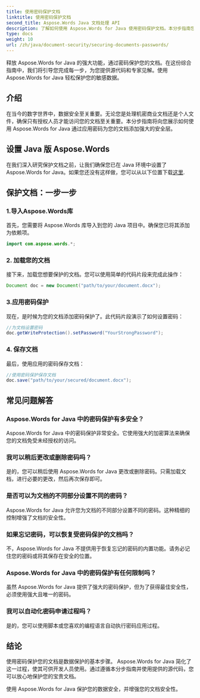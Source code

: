 ```yaml
---
title: 使用密码保护文档
linktitle: 使用密码保护文档
second_title: Aspose.Words Java 文档处理 API
description: 了解如何使用 Aspose.Words for Java 使用密码保护文档。本分步指南包括源代码和专家提示。保护您的数据。
type: docs
weight: 10
url: /zh/java/document-security/securing-documents-passwords/
---
```


释放 Aspose.Words for Java 的强大功能，通过密码保护您的文档。在这份综合指南中，我们将引导您完成每一步，为您提供源代码和专家见解。使用 Aspose.Words for Java 轻松保护您的敏感数据。


## 介绍

在当今的数字世界中，数据安全至关重要。无论您是处理机密商业文档还是个人文件，确保只有授权人员才能访问您的文档至关重要。本分步指南将向您展示如何使用 Aspose.Words for Java 通过应用密码为您的文档添加强大的安全层。

## 设置 Java 版 Aspose.Words

在我们深入研究保护文档之前，让我们确保您已在 Java 环境中设置了 Aspose.Words for Java。如果您还没有这样做，您可以从以下位置下载[这里](https://releases.aspose.com/words/java/).

## 保护文档：一步一步

### 1.导入Aspose.Words库

首先，您需要将 Aspose.Words 库导入到您的 Java 项目中。确保您已将其添加为依赖项。

```java
import com.aspose.words.*;
```

### 2. 加载您的文档

接下来，加载您想要保护的文档。您可以使用简单的代码片段来完成此操作：

```java
Document doc = new Document("path/to/your/document.docx");
```

### 3.应用密码保护

现在，是时候为您的文档添加密码保护了。此代码片段演示了如何设置密码：

```java
//为文档设置密码
doc.getWriteProtection().setPassword("YourStrongPassword");
```

### 4. 保存文档

最后，使用应用的密码保存文档：

```java
//使用密码保护保存文档
doc.save("path/to/your/secured/document.docx");
```

## 常见问题解答

### Aspose.Words for Java 中的密码保护有多安全？

Aspose.Words for Java 中的密码保护非常安全。它使用强大的加密算法来确保您的文档免受未经授权的访问。

### 我可以稍后更改或删除密码吗？

是的，您可以稍后使用 Aspose.Words for Java 更改或删除密码。只需加载文档，进行必要的更改，然后再次保存即可。

### 是否可以为文档的不同部分设置不同的密码？

Aspose.Words for Java 允许您为文档的不同部分设置不同的密码。这种精细的控制增强了文档的安全性。

### 如果忘记密码，可以恢复受密码保护的文档吗？

不，Aspose.Words for Java 不提供用于恢复忘记的密码的内置功能。请务必记住您的密码或将其保存在安全的位置。

### Aspose.Words for Java 中的密码保护有任何限制吗？

虽然 Aspose.Words for Java 提供了强大的密码保护，但为了获得最佳安全性，必须使用强大且唯一的密码。

### 我可以自动化密码申请过程吗？

是的，您可以使用脚本或您喜欢的编程语言自动执行密码应用过程。

## 结论

使用密码保护您的文档是数据保护的基本步骤。 Aspose.Words for Java 简化了这一过程，使其可供开发人员使用。通过遵循本分步指南并使用提供的源代码，您可以放心地保护您的宝贵文档。

使用 Aspose.Words for Java 保护您的数据安全，并增强您的文档安全性。